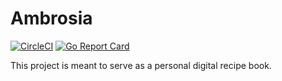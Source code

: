 # Ambrosia

[![CircleCI](https://circleci.com/gh/rlongo/ambrosia.svg?style=svg)](https://circleci.com/gh/rlongo/ambrosia)
[![Go Report Card](https://goreportcard.com/badge/github.com/rlongo/ambrosia)](https://goreportcard.com/report/github.com/rlongo/ambrosia)

This project is meant to serve as a personal digital recipe book.